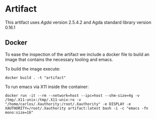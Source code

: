 # Artifact

This artifact uses _Agda_ version 2.5.4.2 and Agda standard library version 0.16.1

## Docker

To ease the inspection of the artifact we include a docker file to build an
image that contains the necessary tooling and emacs.

To build the image execute:

```
docker build . -t "artifact"
```
    
To run emacs via X11 inside the container:

```
docker run -it --rm --network=host --ipc=host --shm-size=4g -v /tmp/.X11-unix:/tmp/.X11-unix:ro -v "/home/carlos/.Xauthority:/root/.Xauthority" -e DISPLAY -e XAUTHORITY=/root/.Xauthority artifact:latest bash -i -c "emacs -fn mono:size=16"
```
